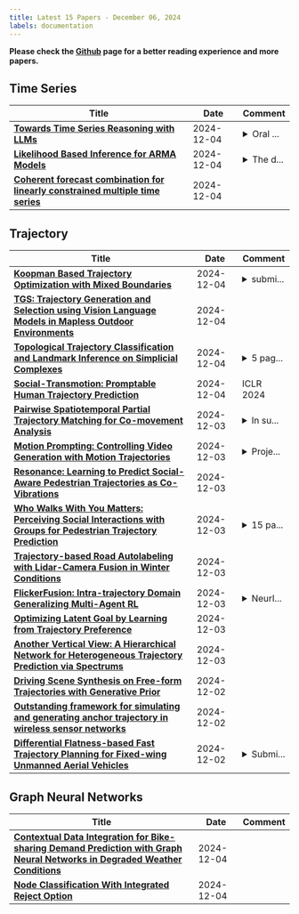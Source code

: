 ```yaml
---
title: Latest 15 Papers - December 06, 2024
labels: documentation
---
```

**Please check the [Github](https://github.com/zezhishao/MTS_Daily_ArXiv) page for a better reading experience and more papers.**

## Time Series
| **Title** | **Date** | **Comment** |
| --- | --- | --- |
| **[Towards Time Series Reasoning with LLMs](http://arxiv.org/abs/2409.11376v2)** | 2024-12-04 | <details><summary>Oral ...</summary><p>Oral Presentation at 2024 NeurIPS Workshop on Time Series in the Age of Large Models</p></details> |
| **[Likelihood Based Inference for ARMA Models](http://arxiv.org/abs/2310.01198v5)** | 2024-12-04 | <details><summary>The d...</summary><p>The developmental version of the R package used in this paper is available at the following GitHub repository: git@github.com:jeswheel/arima2.git</p></details> |
| **[Coherent forecast combination for linearly constrained multiple time series](http://arxiv.org/abs/2412.03429v1)** | 2024-12-04 |  |

## Trajectory
| **Title** | **Date** | **Comment** |
| --- | --- | --- |
| **[Koopman Based Trajectory Optimization with Mixed Boundaries](http://arxiv.org/abs/2412.03195v1)** | 2024-12-04 | <details><summary>submi...</summary><p>submitted to 7th Annual Learning for Dynamics & Control Conference Research (L4DC 2025)</p></details> |
| **[TGS: Trajectory Generation and Selection using Vision Language Models in Mapless Outdoor Environments](http://arxiv.org/abs/2408.02454v3)** | 2024-12-04 |  |
| **[Topological Trajectory Classification and Landmark Inference on Simplicial Complexes](http://arxiv.org/abs/2412.03145v1)** | 2024-12-04 | <details><summary>5 pag...</summary><p>5 pages, 4 figures, Accepted at the 58th Annual Asilomar Conference on Signals, Systems, and Computers 2024</p></details> |
| **[Social-Transmotion: Promptable Human Trajectory Prediction](http://arxiv.org/abs/2312.16168v3)** | 2024-12-04 | ICLR 2024 |
| **[Pairwise Spatiotemporal Partial Trajectory Matching for Co-movement Analysis](http://arxiv.org/abs/2412.02879v1)** | 2024-12-03 | <details><summary>In su...</summary><p>In submission. 17 pages, 5 figures</p></details> |
| **[Motion Prompting: Controlling Video Generation with Motion Trajectories](http://arxiv.org/abs/2412.02700v1)** | 2024-12-03 | <details><summary>Proje...</summary><p>Project page: https://motion-prompting.github.io/</p></details> |
| **[Resonance: Learning to Predict Social-Aware Pedestrian Trajectories as Co-Vibrations](http://arxiv.org/abs/2412.02447v1)** | 2024-12-03 |  |
| **[Who Walks With You Matters: Perceiving Social Interactions with Groups for Pedestrian Trajectory Prediction](http://arxiv.org/abs/2412.02395v1)** | 2024-12-03 | <details><summary>15 pa...</summary><p>15 pages, 10 figures, submitted to CVPR 2025</p></details> |
| **[Trajectory-based Road Autolabeling with Lidar-Camera Fusion in Winter Conditions](http://arxiv.org/abs/2412.02370v1)** | 2024-12-03 |  |
| **[FlickerFusion: Intra-trajectory Domain Generalizing Multi-Agent RL](http://arxiv.org/abs/2410.15876v3)** | 2024-12-03 | <details><summary>NeurI...</summary><p>NeurIPS '24 Open-World Agents Workshop</p></details> |
| **[Optimizing Latent Goal by Learning from Trajectory Preference](http://arxiv.org/abs/2412.02125v1)** | 2024-12-03 |  |
| **[Another Vertical View: A Hierarchical Network for Heterogeneous Trajectory Prediction via Spectrums](http://arxiv.org/abs/2304.05106v2)** | 2024-12-03 |  |
| **[Driving Scene Synthesis on Free-form Trajectories with Generative Prior](http://arxiv.org/abs/2412.01717v1)** | 2024-12-02 |  |
| **[Outstanding framework for simulating and generating anchor trajectory in wireless sensor networks](http://arxiv.org/abs/2412.01520v1)** | 2024-12-02 |  |
| **[Differential Flatness-based Fast Trajectory Planning for Fixed-wing Unmanned Aerial Vehicles](http://arxiv.org/abs/2412.01468v1)** | 2024-12-02 | <details><summary>Submi...</summary><p>Submit to IEEE Transactions on Systems, Man, and Cybernetics: Systems; Recived Reject with major revision and encouragement to resubmit (31-Oct-2024)</p></details> |

## Graph Neural Networks
| **Title** | **Date** | **Comment** |
| --- | --- | --- |
| **[Contextual Data Integration for Bike-sharing Demand Prediction with Graph Neural Networks in Degraded Weather Conditions](http://arxiv.org/abs/2412.03307v1)** | 2024-12-04 |  |
| **[Node Classification With Integrated Reject Option](http://arxiv.org/abs/2412.03190v1)** | 2024-12-04 |  |


